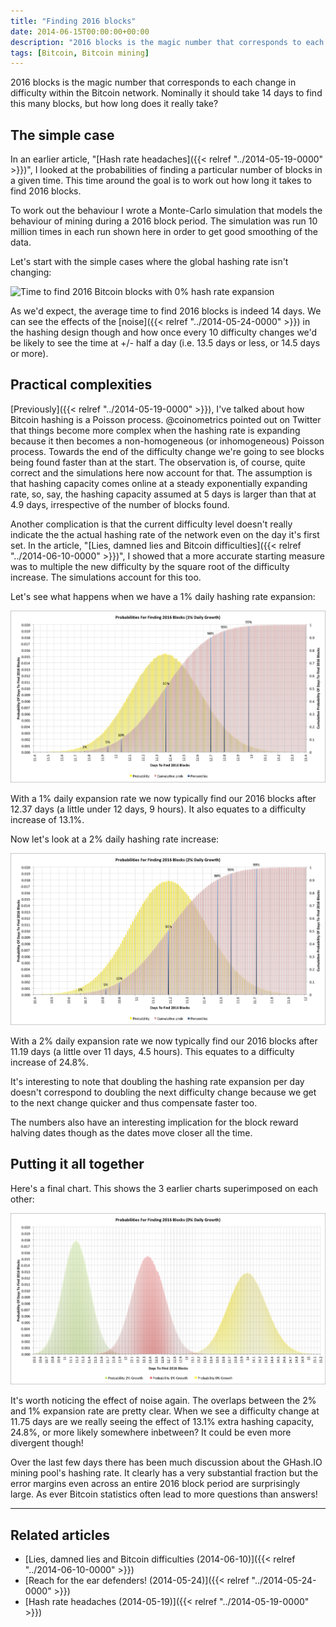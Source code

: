 ```yaml
---
title: "Finding 2016 blocks"
date: 2014-06-15T00:00:00+00:00
description: "2016 blocks is the magic number that corresponds to each change in difficulty within the Bitcoin network.  Nominally it should take 14 days to find this many blocks, but how long does it really take?"
tags: [Bitcoin, Bitcoin mining]
---
```

2016 blocks is the magic number that corresponds to each change in
difficulty within the Bitcoin network.  Nominally it should take 14 days
to find this many blocks, but how long does it really take?

## The simple case

In an earlier article, "[Hash rate headaches]({{< relref "../2014-05-19-0000" >}})", I
looked at the probabilities of finding a particular number of blocks in
a given time.  This time around the goal is to work out how long it takes
to find 2016 blocks.

To work out the behaviour I wrote a Monte-Carlo simulation that models
the behaviour of mining during a 2016 block period.  The simulation was
run 10 million times in each run shown here in order to get good
smoothing of the data.

Let's start with the simple cases where the global hashing rate isn't
changing:

![Time to find 2016 Bitcoin blocks with 0% hash rate expansion](./20140615/find2016_0.png)

As we'd expect, the average time to find 2016 blocks is indeed 14 days.
We can see the effects of the
[noise]({{< relref "../2014-05-24-0000" >}})
in the hashing design though and how once every 10 difficulty changes
we'd be likely to see the time at +/- half a day (i.e. 13.5 days or
less, or 14.5 days or more).

## Practical complexities

[Previously]({{< relref "../2014-05-19-0000" >}}),
I've talked about how Bitcoin hashing is a Poisson process.
\@coinometrics pointed out on Twitter that things become more complex
when the hashing rate is expanding because it then becomes a
non-homogeneous (or inhomogeneous) Poisson process.  Towards the end of
the difficulty change we're going to see blocks being found faster than
at the start.  The observation is, of course, quite correct and the
simulations here now account for that.  The assumption is that hashing
capacity comes online at a steady exponentially expanding rate, so, say,
the hashing capacity assumed at 5 days is larger than that at 4.9 days,
irrespective of the number of blocks found.

Another complication is that the current difficulty level doesn't
really indicate the the actual hashing rate of the network even on the
day it's first set.  In the article, "[Lies, damned lies and Bitcoin difficulties]({{< relref "../2014-06-10-0000" >}})",
I showed that a more accurate starting measure was to multiple the new
difficulty by the square root of the difficulty increase.  The
simulations account for this too.

Let's see what happens when we have a 1% daily hashing rate expansion:

![Time to find 2016 Bitcoin blocks with 1% hash rate expansion](./find2016_1.png)

With a 1% daily expansion rate we now typically find our 2016 blocks
after 12.37 days (a little under 12 days, 9 hours).  It also equates to a
difficulty increase of 13.1%.

Now let's look at a 2% daily hashing rate increase:

![Time to find 2016 Bitcoin blocks with 2% hash rate expansion](./find2016_2.png)

With a 2% daily expansion rate we now typically find our 2016 blocks
after 11.19 days (a little over 11 days, 4.5 hours).  This equates to a
difficulty increase of 24.8%.

It's interesting to note that doubling the hashing rate expansion per
day doesn't correspond to doubling the next difficulty change because
we get to the next change quicker and thus compensate faster too.

The numbers also have an interesting implication for the block reward
halving dates though as the dates move closer all the time.

## Putting it all together

Here's a final chart.  This shows the 3 earlier charts superimposed on
each other:

![Time to find 2016 Bitcoin blocks with 0%, 1% and 2% hash rate expansions](./find2016_combined.png)

It's worth noticing the effect of noise again.  The overlaps between the
2% and 1% expansion rate are pretty clear.  When we see a difficulty
change at 11.75 days are we really seeing the effect of 13.1% extra
hashing capacity, 24.8%, or more likely somewhere inbetween?  It could be
even more divergent though!

Over the last few days there has been much discussion about the GHash.IO
mining pool's hashing rate.  It clearly has a very substantial fraction
but the error margins even across an entire 2016 block period are
surprisingly large.  As ever Bitcoin statistics often lead to more
questions than answers!

------------------------------------------------------------------------

## Related articles

- [Lies, damned lies and Bitcoin difficulties (2014-06-10)]({{< relref "../2014-06-10-0000" >}})
- [Reach for the ear defenders! (2014-05-24)]({{< relref "../2014-05-24-0000" >}})
- [Hash rate headaches (2014-05-19)]({{< relref "../2014-05-19-0000" >}})

